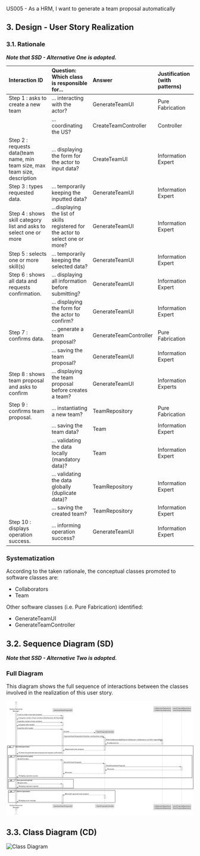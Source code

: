US005 - As a HRM, I want to generate a team proposal automatically

## 3. Design - User Story Realization 

### 3.1. Rationale

_**Note that SSD - Alternative One is adopted.**_

| Interaction ID                                                                | Question: Which class is responsible for...                                       | Answer               | Justification (with patterns) |
|:------------------------------------------------------------------------------|:----------------------------------------------------------------------------------|:---------------------|:------------------------------|
| Step 1 : asks to create a new team                                            | 	... interacting with the actor?                                                  | GenerateTeamUI         | Pure Fabrication              |
| 			  		                                                                       | 	... coordinating the US?                                                         | CreateTeamController | Controller                    |
| Step 2 : requests data(team name, min team size, max team size, description 	 | 	... displaying the form for the actor to input data?						                       | CreateTeamUI         | Information Expert            |
| Step 3 : types requested data.                                                | ... temporarily keeping the inputted data?                                        | GenerateTeamUI         | Information Expert            |
| Step 4 : shows skill category list and asks to select one or more  		         | 	...displaying the list of skills registered for the actor to select one or more? | GenerateTeamUI         | Information Expert            |
| Step 5 : selects one or more skill(s) 		                                      | 	... temporarily keeping the selected data?                                       | GenerateTeamUI         | Information Expert            |
| Step 6 : shows all data and requests confirmation.                            | ... displaying all information before submitting?                                 | GenerateTeamUI         | Information Expert            |    
|                                                                               | ... displaying the form for the actor to confirm?                                 | GenerateTeamUI         | Information Expert            |
| Step 7 : confirms data.                                                       | ... generate a team proposal?                                                     | GenerateTeamController | Pure Fabrication              |
| 			  		                                                                       | 	... saving the team proposal?                                                    | GenerateTeamUI         | Information Expert            | 
| Step 8 : shows team proposal and asks to confirm		                            | 	... displaying the team proposal before creates a team?                          | GenerateTeamUI         | Information Experts           | 
| Step 9 : confirms team proposal.                                              | ... instantiating a new team?                                                     | TeamRepository       | Pure Fabrication              |
|                                                                               | ... saving the team data?                                                         | Team                 | Information Expert            |
|                                                                               | ... validating the data locally (mandatory data)?                                 | Team                 | Information Expert            |
|                                                                               | ... validating the data globally (duplicate data)?                                | TeamRepository       | Information Expert            |
|                                                                               | ... saving the created team?                                                      | TeamRepository       | Information Expert            |
| Step 10 : displays operation success.                                         | ... informing operation success?                                                  | GenerateTeamUI         | Information Expert            |


### Systematization ##

According to the taken rationale, the conceptual classes promoted to software classes are: 

* Collaborators
* Team

Other software classes (i.e. Pure Fabrication) identified: 

* GenerateTeamUI
* GenerateTeamController


## 3.2. Sequence Diagram (SD)

_**Note that SSD - Alternative Two is adopted.**_

### Full Diagram

This diagram shows the full sequence of interactions between the classes involved in the realization of this user story.

![Sequence Diagram - Full](svg/us005-sequence-diagram-full.svg)

## 3.3. Class Diagram (CD)

![Class Diagram](svg/us005-class-diagram.)